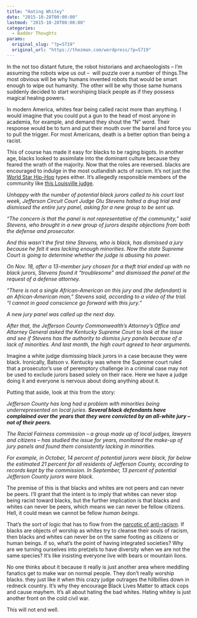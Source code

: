 ```yaml
---
title: "Hating Whitey"
date: "2015-10-28T00:00:00"
lastmod: "2015-10-28T00:00:00"
categories:
  - Badder Thoughts
params:
  original_slug: "?p=5719"
  original_url: "https://thezman.com/wordpress/?p=5719"
---
```


In the not too distant future, the robot historians and archaeologists –
I’m assuming the robots wipe us out –  will puzzle over a number of
things.The most obvious will be why humans invented robots that would be
smart enough to wipe out humanity. The other will be why those same
humans suddenly decided to start worshiping black people as if they
possess magical healing powers.

In modern America, whites fear being called racist more than anything. I
would imagine that you could put a gun to the head of most anyone in
academia, for example, and demand they shout the “N” word. Their
response would be to turn and put their mouth over the barrel and force
you to pull the trigger. For most Americans, death is a better option
than being a racist.

This of course has made it easy for blacks to be raging bigots. In
another age, blacks looked to assimilate into the dominant culture
because they feared the wrath of the majority. Now that the roles are
reversed. blacks are encouraged to indulge in the most outlandish acts
of racism. It’s not just the
<a href="http://www.worldstarhiphop.com/videos/" rel="noopener"
target="_blank">World Star Hip-Hop</a> types either. It’s allegedly
responsible members of the community like <a
href="http://www.wdrb.com/story/30308688/louisville-judge-questioned-for-dismissing-juries-based-on-lack-of-minorities"
rel="noopener" target="_blank">this Louisville judge</a>.

*Unhappy with the number of potential black jurors called to his court
last week, Jefferson Circuit Court Judge Olu Stevens halted a drug trial
and dismissed the entire jury panel, asking for a new group to be sent
up.*

*“The concern is that the panel is not representative of the community,”
said Stevens, who brought in a new group of jurors despite objections
from both the defense and prosecutor.*

*And this wasn’t the first time Stevens, who is black, has dismissed a
jury because he felt it was lacking enough minorities. Now the state
Supreme Court is going to determine whether the judge is abusing his
power.*

*On Nov. 18, after a 13-member jury chosen for a theft trial ended up
with no black jurors, Stevens found it “troublesome” and dismissed the
panel at the request of a defense attorney.*

*“There is not a single African-American on this jury and (the
defendant) is an African-American man,” Stevens said, according to a
video of the trial. “I cannot in good conscience go forward with this
jury.”*

*A new jury panel was called up the next day.*

*After that, the Jefferson County Commonwealth’s Attorney’s Office and
Attorney General asked the Kentucky Supreme Court to look at the issue
and see if Stevens has the authority to dismiss jury panels because of a
lack of minorities. And last month, the high court agreed to hear
arguments.*

Imagine a white judge dismissing black jurors in a case because they
were black. Ironically, Batson v. Kentucky was where the Supreme court
ruled that a prosecutor’s use of peremptory challenge in a criminal case
may not be used to exclude jurors based solely on their race. Here we
have a judge doing it and everyone is nervous about doing anything about
it.

Putting that aside, look at this from the story:

*Jefferson County has long had a problem with minorities being
underrepresented on local juries. **Several black defendants have
complained over the years that they were convicted by an all-white jury
– not of their peers.***

*The Racial Fairness commission – a group made up of local judges,
lawyers and citizens – has studied the issue for years, monitored the
make-up of jury panels and found them consistently lacking in
minorities.*

*For example, in October, 14 percent of potential jurors were black, far
below the estimated 21 percent for all residents of Jefferson County,
according to records kept by the commission. In September, 13 percent of
potential Jefferson County jurors were black.*

The premise of this is that blacks and whites are not peers and can
never be peers. I’ll grant that the intent is to imply that whites can
never stop being racist toward blacks, but the further implication is
that blacks and whites can never be peers, which means we can never be
fellow citizens. Hell, it could mean we cannot be fellow *human beings*.

That’s the sort of logic that has to flow from the
<a href="http://thezman.com/wordpress/?p=4056" rel="noopener"
target="_blank">narcotic of anti-racism</a>. If blacks are objects of
worship as whites try to cleanse their souls of racism, then blacks and
whites can never be on the same footing as citizens or human beings. if
so, what’s the point of having integrated societies? Why are we turning
ourselves into pretzels to have diversity when we are not the same
species? It’s like insisting everyone live with bears or mountain lions.

No one thinks about it because it really is just another area where
meddling fanatics get to make war on normal people. They don’t really
worship blacks. they just like it when this crazy judge outrages the
hillbillies down in redneck country. It’s why they encourage Black Lives
Matter to attack cops and cause mayhem. It’s all about hating the bad
whites. Hating whitey is just another front on the cold civil war.

This will not end well.
